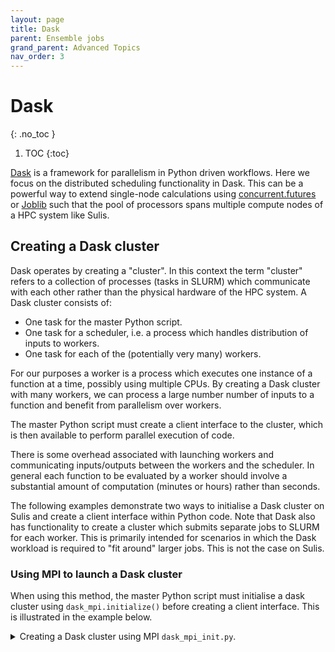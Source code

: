 ```yaml
---
layout: page
title: Dask
parent: Ensemble jobs
grand_parent: Advanced Topics
nav_order: 3
---
```


# Dask
{: .no_toc }

1. TOC
{:toc}


[Dask](https://dask.org) is a framework for parallelism in Python driven workflows. Here we focus on the distributed scheduling functionality in Dask. This can be a powerful way to extend single-node calculations using [concurrent.futures](../../gettingstarted/batchq/singlenode#python-concurrentfutures) or [Joblib](../../gettingstarted/batchq/singlenode#python-joblib) such that the pool of processors spans multiple compute nodes of a HPC system like Sulis. 

## Creating a Dask cluster

Dask operates by creating a "cluster". In this context the term "cluster" refers to a collection of processes (tasks in SLURM) which communicate with each other rather than the physical hardware of the HPC system. A Dask cluster consists of:

- One task for the master Python script. 
- One task for a scheduler, i.e. a process which handles distribution of inputs to workers.
- One task for each of the (potentially very many) workers.

For our purposes a worker is a process which executes one instance of a function at a time, possibly using multiple CPUs. By creating a Dask cluster with many workers, we can process
a large number number of inputs to a function and benefit from parallelism over workers. 

The master Python script must create a client interface to the cluster, which is then available to
perform parallel execution of code.

There is some overhead associated with launching workers and communicating inputs/outputs between
the workers and the scheduler. In general each function to be evaluated by a worker should involve a substantial amount of computation (minutes or hours) rather than seconds. 

The following examples demonstrate two ways to initialise a Dask cluster on Sulis and create a
client interface within Python code. Note that Dask also has functionality to create a cluster which submits separate jobs to SLURM for each worker. This is primarily intended for scenarios in which the Dask workload is required to "fit around" larger jobs. This is not the case on Sulis.

### Using MPI to launch a Dask cluster

When using this method, the master Python script must initialise a
dask cluster using `dask_mpi.initialize()` before creating a client interface. This is illustrated in the example below.

<details markdown="block" class="detail">
  <summary>Creating a Dask cluster using MPI <code>dask_mpi_init.py</code>.</summary>
Minimal Python script which initialises a Dask MPI cluster, creates a client interface to it and reports the number of available workers.

<p class="codeblock-label">dask_mpi_init.py</p>
```python
import os
from dask_mpi import initialize
from dask.distributed import Client

if __name__ == '__main__':

    # Query SLURM environment per worker task
    p = int(os.getenv('SLURM_CPUS_PER_TASK'))
    mem = os.getenv('SLURM_MEM_PER_CPU')
    mem = str(int(mem)*p)+'MB'

    # Initialise Dask cluster and client interface
    initialize(interface = 'ib0', nthreads=p, local_directory='/tmp', memory_limit=mem)
    client = Client()

    # We expect SLURM_NTASKS-2 workers
    N = int(os.getenv('SLURM_NTASKS'))-2 

    # Wait for these workers and report
    client.wait_for_workers(n_workers=N)

    num_workers = len(client.scheduler_info()['workers'])
    print("%d workers available and ready"%num_workers)

    # Code which uses Dask features...

``` 
In the above we make use of various environment variables set by SLURM to tell Dask how much 
RAM is available per worker, and how many CPUs each worker can use. We use the high performance infiniband interconnect `ib0` to communicate between scheduler and workers. Temporary/scratch files will be written
to /tmp on whichever compute node the worker processes execute on.
</details>
A SLURM job script which allocates resources for the Dask cluster would be very similar to an MPI4Py program. We request resources across one or more nodes to run multiple tasks. 

<p class="codeblock-label">dask_mpi.slurm</p>
```bash
#!/bin/bash
#SBATCH --nodes=2
#SBATCH --ntasks-per-node=128
#SBATCH --cpus-per-task=1
#SBATCH --mem-per-cpu=3850
#SBATCH --time=08:00:00
#SBATCH --account=suxxx-somebudget

module purge
module load {{site.data.software.defaultgcc}} {{site.data.software.defaultmpi}}
module load {{site.data.software.defaultscipy}}
module load {{site.data.software.defaultdask}}

srun python dask_mpi_init.py
```

In the above we request a single CPU for each task, meaning each Dask worker process will use only a single CPU. We may wish to request multiple CPUs per task if the functions to be executed by the Dask workers release the Python GIL, e.g. compute-intensive NumPy operations 

One disadvantage of this method is that two *tasks* are set aside for the master/client script and the scheduler. If making a SLURM resource request for P CPUs per task then 2P CPUs will not be available to run worker processes but will still be charged as part of the job. For large P this might waste considerable resource budget.

### Launching scheduler and worker processes manually

A more elaborate SLURM job script can be used to gain more control over how the Dask cluster is launched. For example, if the computational work is completely dominated by that allocated to the worker processes we might use the entire SLURM resource allocation for these. The scheduler and master/client script are run outside of SLURM.
Rather than using MPI, communication is via a scheduler file written to the job directory.

Suitable Python code to create a client interface to a Dask cluster launched in this way is below.

<details markdown="block" class="detail">
  <summary>Creating a Dask cluster using a scheduler file <code>dask_file_init.py</code>.</summary>
Minimal Python script which initialises a Dask MPI cluster, creates a client interface to it and reports the number of available workers.

<p class="codeblock-label">dask_file_init.py</p>
```python
import os
from dask.distributed import Client

if __name__ == '__main__':

    # Query SLURM environment per worker task
    p = int(os.getenv('SLURM_CPUS_PER_TASK'))
    mem = os.getenv('SLURM_MEM_PER_CPU')
    mem = str(int(mem)*p)+'MB'

    # We use a schedule file name based on the SLURM job id
    sched_file = os.getenv('SLURM_JOB_ID')+'.sched'
    client = Client(scheduler_file=sched_file, nthreads=p, local_directory='/tmp', memory_limit=mem)

    # We expect SLURM_NTASKS workers
    N = int(os.getenv('SLURM_NTASKS'))

    # Wait for workers and report 
    client.wait_for_workers(n_workers=N)
    num_workers = len(client.scheduler_info()['workers'])
    print("%d workers available and ready"%num_workers)

    # Code which uses Dask features...

``` 
In this case the number of available workers is the number of SLURM tasks.
</details>

The following SLURM job script makes a resource request for 21 worker tasks each using 6 CPUs. This leaves 2 CPUs on the node available to run the scheduler and master/client Python script.

<p class="codeblock-label">dask_file.slurm</p>
```bash
#!/bin/bash
#SBATCH --nodes=1
#SBATCH --ntasks-per-node=21
#SBATCH --cpus-per-task=6
#SBATCH --mem-per-cpu=3850
#SBATCH --time=08:00:00
#SBATCH --account=suxxx-somebudget

module purge
module load {{site.data.software.defaultgcc}} {{site.data.software.defaultmpi}}
module load {{site.data.software.defaultscipy}}
module load {{site.data.software.defaultdask}}

# Memory per worker
export MEM=$((${SLURM_CPUS_PER_TASK}*${SLURM_MEM_PER_CPU}))

# Scheduler file - the Python code will need to refer to this
export SCHED_FILE=${SLURM_JOB_ID}.sched

# Launch the scheduler 
dask-scheduler --scheduler-file=$SCHED_FILE  &

# Launch the worker processes using the SLURM-allocated resources
srun  dask-worker --local-directory='/tmp' --no-nanny --nthreads=${SLURM_CPUS_PER_TASK} \
--scheduler-file=$SCHED_FILE  --memory-limit=${MEM}M &

# Launch the master/client script
python dask_file_init.py 

```
## concurrent.futures and Dask

Having initialised a Dask cluster, we can extend our earlier example using [Python concurrent.futures](../../gettingstarted/batchq/singlenode#python-concurrentfutures) to use multiple nodes
of Sulis. This is done by using the `map` function of the Dask client in place of the `map` function
provided by a concurrent.futures executor.

<details markdown="block" class="detail">
  <summary>Example code using Dask client.map <code>dask_futures.py</code>.</summary>
Revisits our earlier example now using `client.map`.

<p class="codeblock-label">dask_futures.py</p>
```python
import os
import sys
from dask_mpi import initialize
from dask.distributed import Client

if len(sys.argv) != 2:
    print("Usage ", sys.argv[0]," <N>")
    sys.exit()
else:
    N = int(sys.argv[1])
    
def f(x):
    return x*x

if __name__ == '__main__':

    # Query SLURM environment per worker task
    p = int(os.getenv('SLURM_CPUS_PER_TASK'))
    mem = os.getenv('SLURM_MEM_PER_CPU')
    mem = str(int(mem)*p)+'MB'

    # Initialise Dask cluster and client interface
    initialize(interface = 'ib0', nthreads=p, local_directory='/tmp', memory_limit=mem)
    client = Client()

    # We expect SLURM_NTASKS-2 workers
    N = int(os.getenv('SLURM_NTASKS'))-2 

    # Wait for these workers and report
    client.wait_for_workers(n_workers=N)

    num_workers = len(client.scheduler_info()['workers'])
    print("%d workers available and ready"%num_workers)

    # Create a list of inputs to the function f
    inputs = range(N)
    
    # Evaluate f for all inputs using a pool of processes
    outputs = client.map(f, inputs)

    print([output.result() for output in outputs])

    client.shutdown()

``` 
</details>

This particular code requires us to pass the number of inputs to evaluate as an argument to the master Python script. A suitable SLURM job script would therefore be the following. This would use the above python script `dask_futures.py` to concurrently evaluate 254 inputs to the function `f(x)` across two nodes of Sulis.

<p class="codeblock-label">dask_futures.slurm</p>
```bash
#!/bin/bash
#SBATCH --nodes=2
#SBATCH --ntasks-per-node=128
#SBATCH --cpus-per-task=1
#SBATCH --mem-per-cpu=3850
#SBATCH --time=08:00:00
#SBATCH --account=suxxx-somebudget

module purge
module load {{site.data.software.defaultgcc}} {{site.data.software.defaultmpi}}
module load {{site.data.software.defaultscipy}}
module load {{site.data.software.defaultdask}}

srun python dask_futures.py 254

```

The number of inputs to process needn't match the number of Dask workers available. A common usage would be to work through a number of inputs much greater than the number of workers, i.e. each worker processes multiple inputs. It is desirable to choose a number of workers such that each will process an equal amount of work. This minimises idle workers when the remaining number of inputs to process is less than the number of workers, and hence avoids wasting compute resource.

## Joblib backend

Another simple way to make use of a Dask cluster is to use the backend to Joblib it provides. We can extend our previous [Joblib example](../../gettingstarted/batchq/singlenode#python-joblib) to use the pool of Dask workers to execute calls to a function concurrently.

<details markdown="block" class="detail">
  <summary>Using the Dask backend to Joblib <code>dask_joblib.py</code>.</summary>
Revisits our earlier example now using multiple nodes.

<p class="codeblock-label">dask_joblib.py</p>
```python
import os
import sys
from dask_mpi import initialize
from dask.distributed import Client

import joblib

if len(sys.argv) != 2:
    print("Usage ", sys.argv[0]," <N>")
    sys.exit()
else:
    N = int(sys.argv[1])
    
def f(x):
    return x*x

if __name__ == '__main__':

    # Query SLURM environment per worker task
    p = int(os.getenv('SLURM_CPUS_PER_TASK'))
    mem = os.getenv('SLURM_MEM_PER_CPU')
    mem = str(int(mem)*p)+'MB'

    # Initialise Dask cluster and client interface
    initialize(interface = 'ib0', nthreads=p, local_directory='/tmp', memory_limit=mem)
    client = Client()

    # We expect SLURM_NTASKS-2 workers
    N = int(os.getenv('SLURM_NTASKS'))-2 

    # Wait for these workers and report
    client.wait_for_workers(n_workers=N)

    num_workers = len(client.scheduler_info()['workers'])
    print("%d workers available and ready"%num_workers)

    # Create a list of inputs to the function f
    inputs = range(N)
    
    # Associate a list of outputs with delayed calls to f
    # with p processes available to evaluate them.
    with joblib.parallel_backend('dask'):
        output_list = joblib.Parallel(n_jobs=N)(joblib.delayed(f)(i) for i in inputs)

    # Printing the outputs will cause then to be evaluated
    for output in output_list:
        print(output)

    client.shutdown()

``` 
</details>

As in the previous section, this particular code requires us to pass the number of inputs to evaluate as an argument to the master Python script. A suitable SLURM job script would therefore be the following. This would use the above python script `dask_futures.py` to concurrently evaluate 254 inputs to the function `f(x)` across two nodes of Sulis.

<p class="codeblock-label">dask_joblib.slurm</p>
```bash
#!/bin/bash
#SBATCH --nodes=2
#SBATCH --ntasks-per-node=128
#SBATCH --cpus-per-task=1
#SBATCH --mem-per-cpu=3850
#SBATCH --time=08:00:00
#SBATCH --account=suxxx-somebudget

module purge
module load {{site.data.software.defaultgcc}} {{site.data.software.defaultmpi}}
module load {{site.data.software.defaultscipy}}
module load {{site.data.software.defaultdask}}

srun python dask_joblib.py 254
```

Again the number of inputs to process needn't match the number of Dask workers available but it is desirable to make the total amount of work performed by each worker approximately equal to avoid leaving workers idle toward the end of the job.
